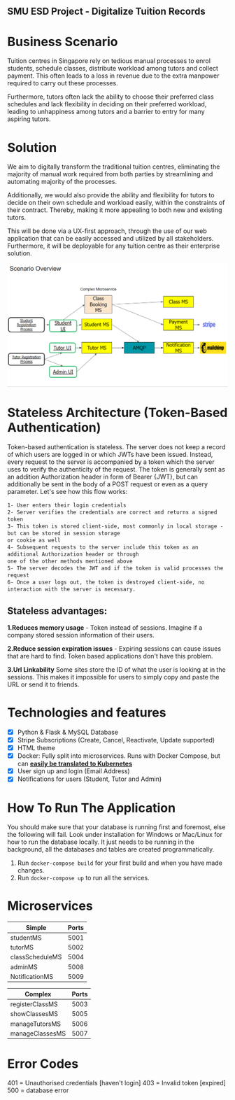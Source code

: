 ## SMU ESD Project - Digitalize Tuition Records

# Business Scenario
Tuition centres in Singapore rely on tedious manual processes to enrol students, schedule classes, distribute workload among tutors and collect payment. This often leads to a loss in revenue due to the extra manpower required to carry out these processes. 

Furthermore, tutors often lack the ability to choose their preferred class schedules and lack flexibility in deciding on their preferred workload, leading to unhappiness among tutors and a barrier to entry for many aspiring tutors.

# Solution 
We aim to digitally transform the traditional tuition centres, eliminating the majority of manual work required from both parties by streamlining and automating majority of the processes. 

Additionally, we would also provide the ability and flexibility for tutors to decide on their own schedule and workload easily, within the constraints of their contract. Thereby, making it more appealing to both new and existing tutors.

This will be done via a UX-first approach, through the use of our web application that can be easily accessed and utilized by all stakeholders. Furthermore, it will be deployable for any tuition centre as their enterprise solution.

![Business Scenario Demo!](images/Business_Scenario.png)

# Stateless Architecture (Token-Based Authentication)
Token-based authentication is stateless. The server does not keep a record of which users are logged in or which JWTs have been issued. Instead, every request to the server is accompanied by a token which the server uses to verify the authenticity of the request. The token is generally sent as an addition Authorization header in form of Bearer {JWT}, but can additionally be sent in the body of a POST request or even as a query parameter. Let's see how this flow works:

    1- User enters their login credentials
    2- Server verifies the credentials are correct and returns a signed token
    3- This token is stored client-side, most commonly in local storage - but can be stored in session storage
    or cookie as well
    4- Subsequent requests to the server include this token as an additional Authorization header or through
    one of the other methods mentioned above
    5- The server decodes the JWT and if the token is valid processes the request
    6- Once a user logs out, the token is destroyed client-side, no interaction with the server is necessary.

   ## Stateless advantages:

**1.Reduces memory usage** - Token instead of sessions. Imagine if a company stored session information of their users.

**2.Reduce session expiration issues** - Expiring sessions can cause issues that are hard to find. Token based applications don't have this problem.

**3.Url Linkability** Some sites store the ID of what the user is looking at in the sessions. This makes it impossible for users to simply copy and paste the URL or send it to friends.

# Technologies and features
- [x] Python & Flask & MySQL Database
- [x] Stripe Subscriptions (Create, Cancel, Reactivate, Update supported)
- [x] HTML theme 
- [x] Docker: Fully split into microservices. Runs with Docker Compose, but can **[easily be translated to Kubernetes](https://kubernetes.io/docs/tasks/configure-pod-container/translate-compose-kubernetes/)**
- [x] User sign up and login (Email Address)
- [x] Notifications for users (Student, Tutor and Admin)

# How To Run The Application
You should make sure that your database is running first and foremost, else the following will fail. Look under installation for Windows or Mac/Linux for how to run the database locally. It just needs to be running in the background, all the databases and tables are created programmatically.

1. Run `docker-compose build` for your first build and when you have made changes.
2. Run `docker-compose up` to run all the services.

# Microservices
| Simple | Ports |
| ------ | ------ |
| studentMS | 5001 |
| tutorMS | 5002 |
| classScheduleMS | 5004 |
| adminMS | 5008 |
| NotificationMS | 5009 |

| Complex | Ports |
| ------ | ------ |
| registerClassMS | 5003 |
| showClassesMS | 5005 |
| manageTutorsMS | 5006 |
| manageClassesMS | 5007 |

# Error Codes
401 = Unauthorised credentials [haven't login]
403 = Invalid token [expired]
500 = database error